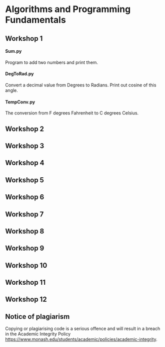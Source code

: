 # Algorithms and Programming Fundamentals

## Workshop 1
#### Sum.py
Program to add two numbers and print them.
#### DegToRad.py
Convert a decimal value from Degrees to Radians. 
Print out cosine of this angle.
#### TempConv.py
The conversion from F degrees Fahrenheit to C degrees Celsius.

## Workshop 2


## Workshop 3

## Workshop 4

## Workshop 5

## Workshop 6

## Workshop 7

## Workshop 8

## Workshop 9

## Workshop 10

## Workshop 11

## Workshop 12

## Notice of plagiarism
Copying or plagiarising code is a serious offence and will result in a breach in the Academic Integrity Policy https://www.monash.edu/students/academic/policies/academic-integrity.
